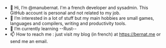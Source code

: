 - 👋 Hi, I’m @manubernat. I'm a french developer and sysadmin. This GitHub account is personal and not related to my job.
- 👀 I’m interested in a lot of stuff but my main hobbies are small games, languages and compilers, writing and productivity tools.
- 🌱 I’m currently learning --Rust--
- 📫 How to reach me : just visit my blog (in french) at https://bernat.me or send me an email.


